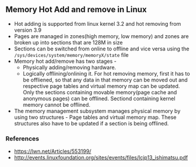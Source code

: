 ## Memory Hot Add and remove in Linux  

  * Hot adding is supported from linux kernel 3.2 and hot removing from version 3.9
  * Pages are managed in zones(high memory, low memory) and zones are broken up into sections that are 128M in size
  * Sections can be switched from online to offline and vice versa using the `/sys/devices/system/memory/memoryX/state` file
  * Memory hot add/remove has two stages - 
    * Physically adding/removing hardware.
    * Logically offlining/onlining it. For hot removing memory, first it has to be offliened, so that any data in that memory can be moved out and respective page tables and virtual memory map can be updated. Only the sections containing movable memory(page cache and anonymous pages) can be offlined. Sectiond containing kernel memory cannot be offlined.
  * The memory management subsystem manages physical memory by using two structures - Page tables and virtual memory map. These structures also have to be updated if a section is being offlined.


### References
  * https://lwn.net/Articles/553199/
  * http://events.linuxfoundation.org/sites/events/files/lcjp13_ishimatsu.pdf